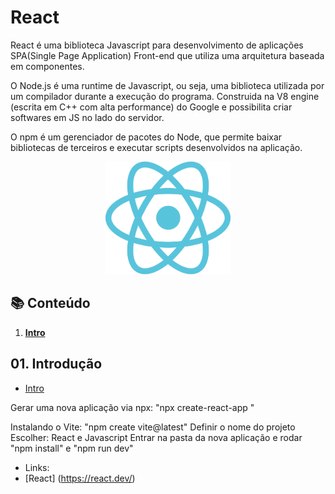 # React

React é uma biblioteca Javascript para desenvolvimento de aplicações SPA(Single Page Application) Front-end que utiliza uma arquitetura baseada em componentes.

O Node.js é uma runtime de Javascript, ou seja, uma biblioteca utilizada por um compilador durante a execução do programa. Construida na V8 engine (escrita em C++ com alta performance) do Google e possibilita criar softwares em JS no lado do servidor.

O npm é um gerenciador de pacotes do Node, que permite baixar bibliotecas de terceiros e executar scripts desenvolvidos na aplicação.

<p align="center">
  <img src="images/react-logo.svg" width="200">
</p>

## 📚 <a id="table-of-contents">Conteúdo</a>

1. **[Intro](#01-introdução)**



## 01. Introdução

-  [Intro](https://github.com/cidaluna/react-js-master)

Gerar uma nova aplicação via npx: "npx create-react-app <nome>"

Instalando o Vite: "npm create vite@latest"
Definir o nome do projeto
Escolher: React e Javascript
Entrar na pasta da nova aplicação e rodar "npm install" e "npm run dev"

- Links:
- [React] (https://react.dev/)


